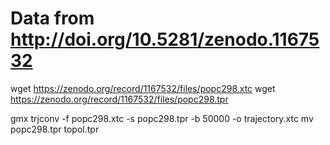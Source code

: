 # Data from http://doi.org/10.5281/zenodo.1167532

wget https://zenodo.org/record/1167532/files/popc298.xtc
wget https://zenodo.org/record/1167532/files/popc298.tpr

gmx trjconv -f popc298.xtc -s popc298.tpr -b 50000 -o trajectory.xtc
mv popc298.tpr topol.tpr
